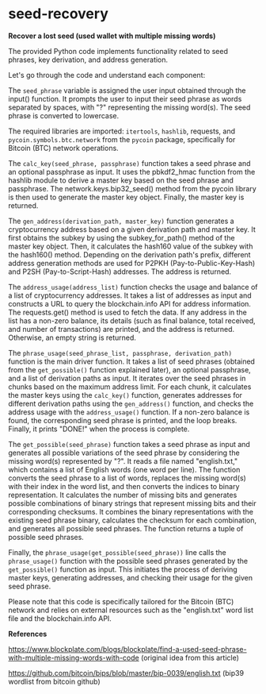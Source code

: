 # seed-recovery
**Recover a lost seed (used wallet with multiple missing words)**

The provided Python code implements functionality related to seed phrases, key derivation, and address generation.

Let's go through the code and understand each component:

The `seed_phrase` variable is assigned the user input obtained through the input() function. It prompts the user to input their seed phrase as words separated by spaces, with "?" representing the missing word(s). The seed phrase is converted to lowercase.

The required libraries are imported: `itertools`, `hashlib`, requests, and `pycoin.symbols.btc.network` from the `pycoin` package, specifically for Bitcoin (BTC) network operations.

The `calc_key(seed_phrase, passphrase)` function takes a seed phrase and an optional passphrase as input. It uses the pbkdf2_hmac function from the hashlib module to derive a master key based on the seed phrase and passphrase. The network.keys.bip32_seed() method from the pycoin library is then used to generate the master key object. Finally, the master key is returned.

The `gen_address(derivation_path, master_key)` function generates a cryptocurrency address based on a given derivation path and master key. It first obtains the subkey by using the subkey_for_path() method of the master key object. Then, it calculates the hash160 value of the subkey with the hash160() method. Depending on the derivation path's prefix, different address generation methods are used for P2PKH (Pay-to-Public-Key-Hash) and P2SH (Pay-to-Script-Hash) addresses. The address is returned.

The `address_usage(address_list)` function checks the usage and balance of a list of cryptocurrency addresses. It takes a list of addresses as input and constructs a URL to query the blockchain.info API for address information. The requests.get() method is used to fetch the data. If any address in the list has a non-zero balance, its details (such as final balance, total received, and number of transactions) are printed, and the address is returned. Otherwise, an empty string is returned.

The `phrase_usage(seed_phrase_list, passphrase, derivation_path)` function is the main driver function. It takes a list of seed phrases (obtained from the `get_possible()` function explained later), an optional passphrase, and a list of derivation paths as input. It iterates over the seed phrases in chunks based on the maximum address limit. For each chunk, it calculates the master keys using the `calc_key()` function, generates addresses for different derivation paths using the `gen_address()` function, and checks the address usage with the `address_usage()` function. If a non-zero balance is found, the corresponding seed phrase is printed, and the loop breaks. Finally, it prints "DONE!" when the process is complete.

The `get_possible(seed_phrase)` function takes a seed phrase as input and generates all possible variations of the seed phrase by considering the missing word(s) represented by "?". It reads a file named "english.txt," which contains a list of English words (one word per line). The function converts the seed phrase to a list of words, replaces the missing word(s) with their index in the word list, and then converts the indices to binary representation. It calculates the number of missing bits and generates possible combinations of binary strings that represent missing bits and their corresponding checksums. It combines the binary representations with the existing seed phrase binary, calculates the checksum for each combination, and generates all possible seed phrases. The function returns a tuple of possible seed phrases.

Finally, the `phrase_usage(get_possible(seed_phrase))` line calls the `phrase_usage()` function with the possible seed phrases generated by the `get_possible()` function as input. This initiates the process of deriving master keys, generating addresses, and checking their usage for the given seed phrase.

Please note that this code is specifically tailored for the Bitcoin (BTC) network and relies on external resources such as the "english.txt" word list file and the blockchain.info API.


**References**

https://www.blockplate.com/blogs/blockplate/find-a-used-seed-phrase-with-multiple-missing-words-with-code (original idea from this article)

https://github.com/bitcoin/bips/blob/master/bip-0039/english.txt (bip39 wordlist from bitcoin github)
